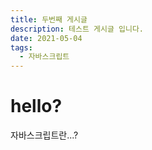 ```yaml
---
title: 두번째 게시글
description: 테스트 게시글 입니다.
date: 2021-05-04
tags:
  - 자바스크립트
---
```


# hello?

자바스크립트란...?
